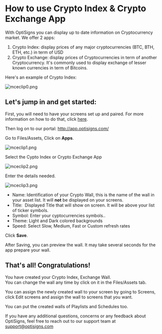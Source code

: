 # How to use Crypto Index & Crypto Exchange App

With OptiSigns you can display up to date information on Cryptocurrency market. We offer 2 apps:

1. Crypto Index: display prices of any major cryptocurrencies (BTC, BTH, ETH, etc.) in term of USD
2. Crypto Exchange: display prices of Cryptocurrencies in term of another Cryptocurrency. It's commonly used to display exchange of lesser known currencies in term of Bitcoins.

Here's an example of Crypto Index:

![mceclip0.png](https://support.optisigns.com/hc/article_attachments/360073355954)

## **Let's jump in and get started:**

First, you will need to have your screens set up and paired. For more information on how to do that, click [here](https://www.optisigns.com/blog/how-to-set-up-digital-signs-with-optisigns-and-amazon-fire-tv).

Then log on to our portal: <http://app.optisigns.com/>

Go to Files/Assets, Click on **Apps**.

![mceclip1.png](https://support.optisigns.com/hc/article_attachments/360073355974)

Select the Cypto Index or Crypto Exchange App

![mceclip2.png](https://support.optisigns.com/hc/article_attachments/360074544073)

Enter the details needed.

![mceclip3.png](https://support.optisigns.com/hc/article_attachments/360073355994)

* Name: Identification of your Crypto Wall, this is the name of the wall in your asset list. It will **not** be displayed on your screens.
* Title:  Displayed Title that will show on screen. It will be above your list of ticker symbols.
* Symbol: Enter your cyptocurrencies symbols..
* Theme: Light and Dark colored backgrounds
* Speed: Select Slow, Medium, Fast or Custom refresh rates

Click **Save**.

After Saving, you can preview the wall. It may take several seconds for the app prepare your wall.

## **That's all! Congratulations!**

You have created your Crypto Index, Exchange Wall.  
You can change the wall any time by click on it in the Files/Assets tab.

You can assign the newly created wall to your screen by going to Screens, click Edit screens and assign the wall to screens that you want.

You can put the created walls of Playlists and Schedules too.

If you have any additional questions, concerns or any feedback about OptiSigns, feel free to reach out to our support team at [support@optisigns.com](mailto:support@optisigns.com)